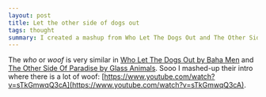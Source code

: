 ```yaml
---
layout: post
title: Let the other side of dogs out
tags: thought
summary: I created a mashup from Who Let The Dogs Out and The Other Side Of Paradise.
---
```


The *who* or *woof* is very similar in
[Who Let The Dogs Out by Baha Men](https://www.youtube.com/watch?v=Qkuu0Lwb5EM) and [The Other Side Of Paradise by Glass Animals](https://www.youtube.com/watch?v=1R0AUyvNc4Y). Sooo I mashed-up their intro where there is a lot of woof: [https://www.youtube.com/watch?v=sTkGmwqQ3cA](https://www.youtube.com/watch?v=sTkGmwqQ3cA).